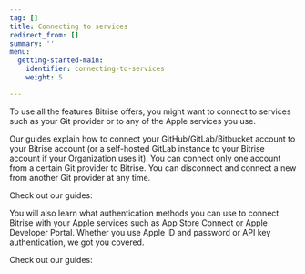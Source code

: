 ```yaml
---
tag: []
title: Connecting to services
redirect_from: []
summary: ''
menu:
  getting-started-main:
    identifier: connecting-to-services
    weight: 5

---
```

To use all the features Bitrise offers, you might want to connect to services such as your Git provider or to any of the Apple services you use.

Our guides explain how to connect your GitHub/GitLab/Bitbucket account to your Bitrise account (or a self-hosted GitLab instance to your Bitrise account if your Organization uses it). You can connect only one account from a certain Git provider to Bitrise. You can disconnect and connect a new from another Git provider at any time.

Check out our guides:

You will also learn what authentication methods you can use to connect Bitrise with your Apple services such as App Store Connect or Apple Developer Portal. Whether you use Apple ID and password or API key authentication, we got you covered.

Check out our guides: